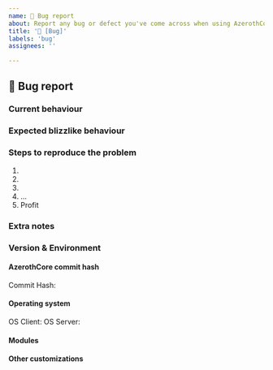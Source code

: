 ```yaml
---
name: 🐛 Bug report
about: Report any bug or defect you've come across when using AzerothCore.
title: '🐛 [Bug]'
labels: 'bug'
assignees: ''

---
```

<!-- IF YOU DO NOT FILL THIS TEMPLATE OUT, WE WILL CLOSE YOUR ISSUE! -->

<!-- For issues containing a fix, please create a Pull Request following this tutorial: http://www.azerothcore.org/wiki/Contribute#how-to-create-a-pull-request -->
## 🐛 Bug report

<!-- WRITE A RELEVANT TITLE -->


### Current behaviour
<!-- Describe the bug in detail. Do not forget to include screenshots. Database to link spells, NPCs, quests etc https://wowgaming.altervista.org/aowow/ -->




### Expected blizzlike behaviour
<!-- Describe how it should be working without the bug. -->




### Steps to reproduce the problem
<!-- Describe precisely how to reproduce the bug so we can fix it or confirm its existence:
 - Which commands to use? Which NPC to teleport to?
 - Do we need to have debug flags on Cmake?
 - Do we need to look at the console while the bug happens?
 - Other steps
-->

1. 
2. 
3. 
4. ...
5. Profit

### Extra notes
<!--
Any information that can help the developers to identify and fix the issue should be put here.
Examples:
- was this bug always present in AzerothCore? if it was introduced after a change, please mention it
- the code line(s) that cause the issue
- does this feature work in other server applications (e.g. CMaNGOS, TrinityCore, etc...) ?
- If this is a crash report, upload the crashlog on https://gist.github.com/
-->




### Version & Environment

#### AzerothCore commit hash
<!-- IF YOU DO NOT FILL THIS OUT, WE WILL CLOSE YOUR ISSUE! NEVER WRITE "LATEST", ALWAYS PUT THE ACTUAL VALUE INSTEAD.
Find the commit hash (unique identifier) by running "git log" on your own clone of AzerothCore or by looking at here https://github.com/azerothcore/azerothcore-wotlk/commits/master -->

Commit Hash:

#### Operating system
<!-- Windows 7/10, Debian 8/9/10, Ubuntu 16/18 etc... -->

OS Client:
OS Server:

#### Modules
<!-- Are you using modules? If yes, list them (note them down in a .txt for opening future issues) -->




#### Other customizations
<!-- Are you using any extra script?
 - Did you apply any core patch/diff?
 - Did you modify your database?
 - Or do you have other customizations? If yes please specify them here.
-->




<!-- ------------------------- THE END ------------------------------
Thank you for your contribution.
If you use AzerothCore regularly, we really NEED your help to:
 - TEST our fixes ( http://www.azerothcore.org/wiki/Contribute#how-to-test-a-pull-request )
 - Report issues
 - Improve the documentation/wiki
With your help the project can evolve much quicker!
-->


<!-- NOTE: If you intend to contribute more than once, you should really join us on our discord channel! We set cosmetic ranks for our contributors and may give access to special resources/knowledge to them! The link is on our site http://azerothcore.org/
-->
